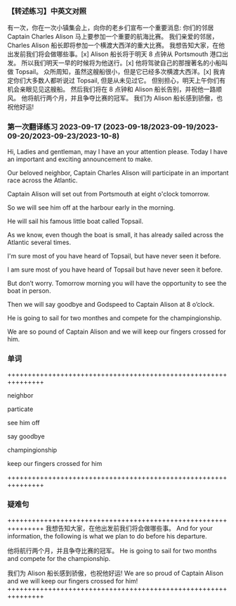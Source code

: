 ### 【转述练习】中英文对照

有一次，你在一次小镇集会上，向你的老乡们宣布一个重要消息:
你们的邻居Captain Charles Alison 马上要参加一个重要的航海比赛。
我们亲爱的邻居，Charles Alison 船长即将参加一个横渡大西洋的重大比赛。
我想告知大家，在他出发前我们将会做哪些事。[x]
Alison 船长将于明天 8 点钟从 Portsmouth 港口出发。
所以我们明天一早的时候将为他送行。[x]
他将驾驶自己的那搜著名的小船叫做 Topsail。
众所周知，虽然这艘船很小，但是它已经多次横渡大西洋。[x]
我肯定你们大多数人都听说过 Topsail, 但是从未见过它。
但别担心，明天上午你们有机会亲眼见见这艘船。
然后我们将在 8 点钟和 Alison 船长告别，并祝他一路顺风。
他将航行两个月，并且争夺比赛的冠军。
我们为 Alison 船长感到骄傲，也祝他好运!


### 第一次翻译练习 2023-09-17 (2023-09-18/2023-09-19/2023-09-20/2023-09-23/2023-10-8)

Hi, Ladies and gentleman, may I have an your attention please. 
Today I have an important and exciting announcement to make.

Our beloved neighbor, Captain Charles Alison will participate in an important race across the Atlantic.

Captain Alison will set out from Portsmouth at eight o'clock tomorrow.

So we will see him off at the harbour early in the morning.

He will sail his famous little boat called Topsail.

As we know, even though the boat is small, it has already sailed across the Atlantic several times.

I'm sure most of you have heard of Topsail, but have never seen it before.

I am sure most of you have heard of Topsail but have never seen it before.

But don’t worry. Tomorrow morning you will have the opportunity to see the boat in person.

Then we will say goodbye and Godspeed to Captain Alison at 8 o’clock.

He is going to sail for two monthes and compete for the champingionship.

We are so pound of Captain Alison and we will keep our fingers crossed for him.

### 单词
+++++++++++++++++++++++++++++++++++++++++++++++++++++++++++++++

neighbor 

particate

see him off 

say goodbye

champingionship

keep our fingers crossed for him

+++++++++++++++++++++++++++++++++++++++++++++++++++++++++++++++

### 疑难句
+++++++++++++++++++++++++++++++++++++++++++++++++++++++++++++++
我想告知大家，在他出发前我们将会做哪些事。
And for your information, the following is what we plan to do before his departure.

他将航行两个月，并且争夺比赛的冠军。
He is going to sail for two months and compete for the championship.

我们为 Alison 船长感到骄傲，也祝他好运!
We are so proud of Captain Alison and we will keep our fingers crossed for him!
+++++++++++++++++++++++++++++++++++++++++++++++++++++++++++++++










